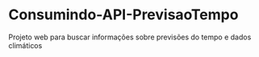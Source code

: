 # Consumindo-API-PrevisaoTempo
 Projeto web para buscar informações sobre previsões do tempo e dados climáticos
